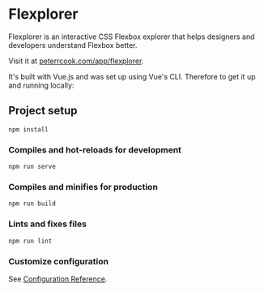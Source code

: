 # Flexplorer

Flexplorer is an interactive CSS Flexbox explorer that helps designers and developers understand Flexbox better.

Visit it at [peterrcook.com/app/flexplorer](https://peterrcook.com/app/flexplorer).

It's built with Vue.js and was set up using Vue's CLI. Therefore to get it up and running locally:

## Project setup
```
npm install
```

### Compiles and hot-reloads for development
```
npm run serve
```

### Compiles and minifies for production
```
npm run build
```

### Lints and fixes files
```
npm run lint
```

### Customize configuration
See [Configuration Reference](https://cli.vuejs.org/config/).
